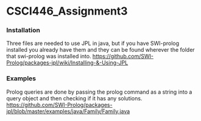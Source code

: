 # CSCI446_Assignment3

### Installation
Three files are needed to use JPL in java, but if you have SWI-prolog installed you already have them and they can be found wherever the folder that swi-prolog was installed into. 
https://github.com/SWI-Prolog/packages-jpl/wiki/Installing-&-Using-JPL

### Examples
Prolog queries are done by passing the prolog command as a string into a query object and then checking if it has any solutions.
https://github.com/SWI-Prolog/packages-jpl/blob/master/examples/java/Family/Family.java
